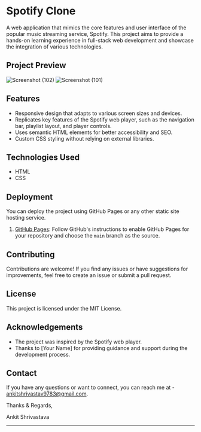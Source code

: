 # Spotify Clone

A web application that mimics the core features and user interface of the popular music streaming service, Spotify. This project aims to provide a hands-on learning experience in full-stack web development and showcase the integration of various technologies.

## Project Preview

![Screenshot (102)](https://github.com/Ankiiiitt/spotify-clone/assets/89211387/243f986d-7cb8-450a-84d1-697bb7fe74b7)
![Screenshot (101)](https://github.com/Ankiiiitt/spotify-clone/assets/89211387/cc4f4405-9b7e-442f-88fd-07603cab0f3a)




## Features

- Responsive design that adapts to various screen sizes and devices.
- Replicates key features of the Spotify web player, such as the navigation bar, playlist layout, and player controls.
- Uses semantic HTML elements for better accessibility and SEO.
- Custom CSS styling without relying on external libraries.

## Technologies Used

- HTML
- CSS




## Deployment

You can deploy the project using GitHub Pages or any other static site hosting service.

1. [GitHub Pages](https://pages.github.com/): Follow GitHub's instructions to enable GitHub Pages for your repository and choose the `main` branch as the source.

## Contributing

Contributions are welcome! If you find any issues or have suggestions for improvements, feel free to create an issue or submit a pull request.

## License

This project is licensed under the MIT License.

## Acknowledgements

- The project was inspired by the Spotify web player.
- Thanks to [Your Name] for providing guidance and support during the development process.

## Contact

If you have any questions or want to connect, you can reach me at - ankitshrivastav9783@gmail.com.

Thanks & Regards,

Ankit Shrivastava

---
